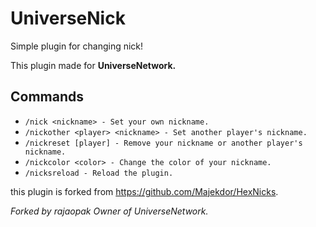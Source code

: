 # UniverseNick

Simple plugin for changing nick!

This plugin made for **UniverseNetwork.**

## Commands
- `/nick <nickname> - Set your own nickname.`
- `/nickother <player> <nickname> - Set another player's nickname.`
- `/nickreset [player] - Remove your nickname or another player's nickname.`
- `/nickcolor <color> - Change the color of your nickname.`
- `/nicksreload - Reload the plugin.`


this plugin is forked from
https://github.com/Majekdor/HexNicks.

*Forked by rajaopak Owner of UniverseNetwork.*
